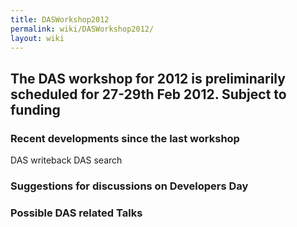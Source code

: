 ```yaml
---
title: DASWorkshop2012
permalink: wiki/DASWorkshop2012/
layout: wiki
---
```


The DAS workshop for 2012 is preliminarily scheduled for 27-29th Feb 2012. Subject to funding
---------------------------------------------------------------------------------------------

### Recent developments since the last workshop

DAS writeback DAS search

### Suggestions for discussions on Developers Day

### Possible DAS related Talks
